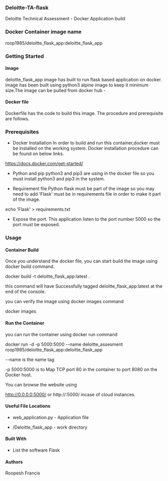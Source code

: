 ### Deloitte-TA-flask
Deloitte Technical Assessment - Docker Application build


### Docker Container image name

roop1985/deloitte_flask_app:deloitte_flask_app


### Getting Started

#### Image
deloitte_flask_app image has built  to run flask based application  on docker. image has been built using  python3 alpine image to keep it minimum size.The image can be pulled from docker hub -

#### Docker file
Dockerfile has the code to build this image. The procedure and prerequisite are follows.

### Prerequisites

* Docker Installation
In order to build and run this container,docker must be installed on the working system. Docker installation procedure can be found on below links.

https://docs.docker.com/get-started/

* Python and pip
python3 and pip3 are using in the docker file so you must install python3 and pip3 in the system.

* Requirement file
Python flask must be part of the image so you may need to add 'Flask' must be in requirements file in order to make it part of the image.

echo 'Flask' > requirements.txt

* Expose the port.
This application listen to the port number 5000 so the port must be exposed.

### Usage

#### Container Build

Once you understand the docker file, you can start build the image using docker build command.

docker build -t deloitte_flask_app:latest .

this command will have Successfully tagged deloitte_flask_app:latest at the end of the console.

you can verify the image using docker images command

docker images

#### Run the Container

you can run the container using docker run command

docker run -d -p 5000:5000 --name deloitte_assesment roop1985/deloitte_flask_app:deloitte_flask_app

--name is the name tag

-p 5000:5000 is to Map TCP port 80 in the container to port 8080 on the Docker host.

You can browse the website using

http://0.0.0.0:5000/ or http://<public IP of  instance>:5000/ incase of cloud instances.

 

#### Useful File Locations

* web_application.py - Application file
 
* /Deloitte_flask_app - work directory

#### Built With

* List the software
Flask

 

#### Authors

Roopesh Francis



